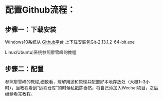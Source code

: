 <h1>配置Github流程：</h1>
<h2>步骤一：下载安装</h2>
<p>Windows10系统从 <a href=https://github.com/chentairan/Wechat/tree/master/软件包/Git-Win>Github平台<a> 上下载安装包Git-2.13.1.2-64-bit.exe</p>
<p>Linux(Ubuntu)系统参照廖雪峰的教程</p>
<h2>步骤二：配置</h2>
<p>参照廖雪峰的教程,细致看，理解用途和原理并配置好本地存放处（大概1~3小时），当教程看到“远程仓库”的时候私戳陈泰然，将自己添加入Wechat项目，之后继续看完教程。</p>
